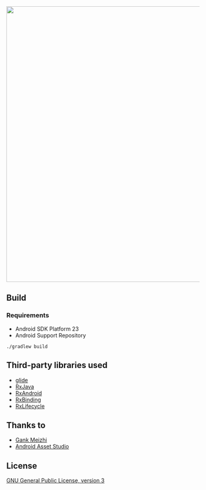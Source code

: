 <img src="https://github.com/oxoooo/mr-mantou-android/raw/master/promo.jpg" width="720" />

## Build

### Requirements

- Android SDK Platform 23
- Android Support Repository

```shell
./gradlew build
```

## Third-party libraries used

- [glide](https://github.com/bumptech/glide)
- [RxJava](https://github.com/ReactiveX/RxJava)
- [RxAndroid](https://github.com/ReactiveX/RxAndroid)
- [RxBinding](https://github.com/JakeWharton/RxBinding)
- [RxLifecycle](https://github.com/trello/RxLifecycle)

## Thanks to

- [Gank Meizhi](https://github.com/xingrz/GankMeizhi)
- [Android Asset Studio](https://github.com/romannurik/AndroidAssetStudio)

## License

[GNU General Public License, version 3](LICENSE)

